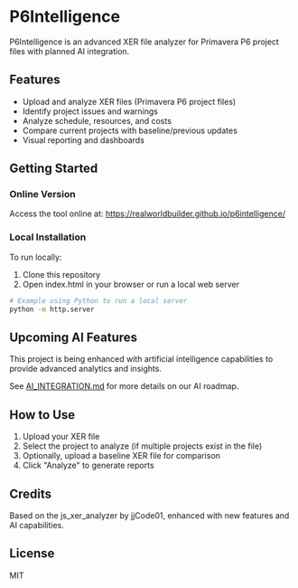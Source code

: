 # P6Intelligence

P6Intelligence is an advanced XER file analyzer for Primavera P6 project files with planned AI integration.

## Features
- Upload and analyze XER files (Primavera P6 project files)
- Identify project issues and warnings
- Analyze schedule, resources, and costs
- Compare current projects with baseline/previous updates
- Visual reporting and dashboards

## Getting Started

### Online Version
Access the tool online at: https://realworldbuilder.github.io/p6intelligence/

### Local Installation
To run locally:
1. Clone this repository
2. Open index.html in your browser or run a local web server

```bash
# Example using Python to run a local server
python -m http.server
```

## Upcoming AI Features
This project is being enhanced with artificial intelligence capabilities to provide advanced analytics and insights.

See [AI_INTEGRATION.md](AI_INTEGRATION.md) for more details on our AI roadmap.

## How to Use
1. Upload your XER file
2. Select the project to analyze (if multiple projects exist in the file)
3. Optionally, upload a baseline XER file for comparison
4. Click "Analyze" to generate reports

## Credits
Based on the js_xer_analyzer by jjCode01, enhanced with new features and AI capabilities.

## License
MIT
